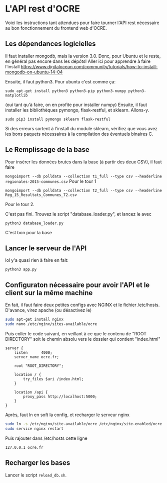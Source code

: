 # L'API rest d'OCRE

Voici les instructions tant attendues pour faire tourner l'API rest nécessaire au bon fonctionnement du frontend web d'OCRE.

## Les dépendances logicielles

Il faut installer mongodb, mais la version 3.0. Donc, pour Ubuntu et le reste, en général pas encore dans les dépôts!
Aller ici pour apprendre à faire l'install https://www.digitalocean.com/community/tutorials/how-to-install-mongodb-on-ubuntu-14-04

Ensuite, il faut python3. Pour ubuntu c'est comme ça:

`sudo apt-get install python3 python3-pip python3-numpy python3-matplotlib`

(oui tant qu'à faire, on en profite pour installer numpy)
Ensuite, il faut installer les bibliothèques pymongo, flask-restful, et sklearn. Allons-y.

`sudo pip3 install pymongo sklearn flask-restful`

Si des erreurs sortent à l'install du module sklearn, vérifiez que vous avez les bons paquets nécessaires à la compilation des éventuels binaires C.

## Le Remplissage de la base

Pour insérer les données brutes dans la base (à partir des deux CSV), il faut faire

`mongoimport --db polldata --collection t1_full --type csv --headerline regionales-2015-communes.csv`
Pour le tour 1

`mongoimport --db polldata --collection t2_full --type csv --headerline Reg_15_Resultats_Communes_T2.csv`

Pour le tour 2.

C'est pas fini. Trouvez le script "database_loader.py", et lancez le avec

`python3 database_loader.py`

C'est bon pour la base

## Lancer le serveur de l'API

lol y'a quasi rien à faire en fait:

`python3 app.py`

## Configuraton nécessaire pour avoir l'API et le client sur la même machine

En fait, il faut faire deux petites configs avec NGINX et le fichier /etc/hosts. D'avance, virez apache (ou désactivez le)

```bash
sudo apt-get install nginx
sudo nano /etc/nginx/sites-available/ocre
```

Puis coller le code suivant, en veillant à ce que le contenu de "ROOT DIRECTORY" soit le chemin absolu 
vers le dossier qui contient "index.html"

```nginx
server {
    listen      4000;
    server_name ocre.fr;

    root "ROOT_DIRECTORY";

    location / {
        try_files $uri /index.html;
    }

    location /api {
        proxy_pass http://localhost:5000;
    }
}
```

Après, faut ln en soft la config, et recharger le serveur nginx

```bash
sudo ln -s /etc/nginx/site-available/ocre /etc/nginx/site-enabled/ocre
sudo service nginx restart
```

Puis rajouter dans /etc/hosts cette ligne

`127.0.0.1 ocre.fr`


## Recharger les bases

Lancer le script `reload_db.sh`.
